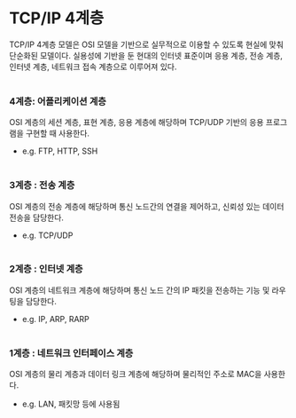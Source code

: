 # TCP/IP 4계층

TCP/IP 4계층 모델은 OSI 모델을 기반으로 실무적으로 이용할 수 있도록 현실에 맞춰 단순화된 모델이다.
실용성에 기반을 둔 현대의 인터넷 표준이며 응용 계층, 전송 계층, 인터넷 계층, 네트워크 접속 계층으로 이루어져 있다.
<br/>
<br/>

### 4계층: 어플리케이션 계층

OSI 계층의 세션 계층, 표현 계층, 응용 계층에 해당하며 TCP/UDP 기반의 응용 프로그램을 구현할 때 사용한다.

- e.g. FTP, HTTP, SSH
  <br/>
  <br/>

### 3계층 : 전송 계층

OSI 계층의 전송 계층에 해당하며 통신 노드간의 연결을 제어하고, 신뢰성 있는 데이터 전송을 담당한다.

- e.g. TCP/UDP
  <br/>
  <br/>

### 2계층 : 인터넷 계층

OSI 계층의 네트워크 계층에 해당하며 통신 노드 간의 IP 패킷을 전송하는 기능 및 라우팅을 담당한다.

- e.g. IP, ARP, RARP
  <br/>
  <br/>

### 1계층 : 네트워크 인터페이스 계층

OSI 계층의 물리 계층과 데이터 링크 계층에 해당하며 물리적인 주소로 MAC을 사용한다.

- e.g. LAN, 패킷망 등에 사용됨
